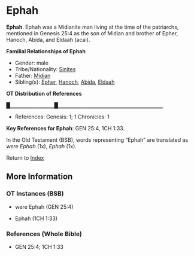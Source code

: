 # Ephah
**Ephah**. 
Ephah was a Midianite man living at the time of the patriarchs, mentioned in Genesis 25:4 as the son of Midian and brother of Epher, Hanoch, Abida, and Eldaah (acai). 




**Familial Relationships of Ephah**


* Gender: male
* Tribe/Nationality: [Sinites](../../../groups/md/acai/Sinites.md)
* Father: [Midian](Midian.md)
* Sibling(s): [Epher](Epher.md), [Hanoch](Hanoch.md), [Abida](Abida.md), [Eldaah](Eldaah.md)


**OT Distribution of References**

█▁▁▁▁▁▁▁▁▁▁▁█▁▁▁▁▁▁▁▁▁▁▁▁▁▁▁▁▁▁▁▁▁▁▁▁▁▁
* References: Genesis: 1; 1 Chronicles: 1



**Key References for Ephah**: 
GEN 25:4, 1CH 1:33. 


In the Old Testament (BSB), words representing “Ephah” are translated as 
*were Ephah* (1x), *Ephah* (1x). 




Return to [Index](00-Index.md)

## More Information

### OT Instances (BSB)

* were Ephah (GEN 25:4)

* Ephah (1CH 1:33)



### References (Whole Bible)

* GEN 25:4; 1CH 1:33



